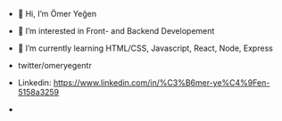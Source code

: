 - 👋 Hi, I’m Ömer Yeğen
- 👀 I’m interested in Front- and Backend Developement
- 🌱 I’m currently learning HTML/CSS, Javascript, React, Node, Express

- twitter/omeryegentr
- Linkedin: https://www.linkedin.com/in/%C3%B6mer-ye%C4%9Fen-5158a3259

-


